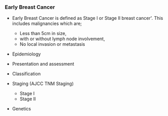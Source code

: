 ### Early Breast Cancer
 - Early Breast Cancer is defined as Stage I or Stage II breast cancer'. This includes malignancies which are;
	 - Less than 5cm in size, 
	 - with or without lymph node involvement, 
	 - No local invasion or metastasis

 - Epidemiology
 - Presentation and assessment
 - Classification
 - Staging (AJCC TNM Staging)
	 - Stage I
	 - Stage II
 - Genetics